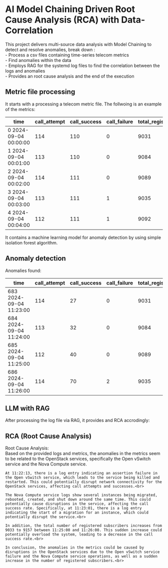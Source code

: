 
# AI Model Chaining Driven Root Cause Analysis (RCA) with Data-Correlation <br>

This project delivers multi-source data analysis with Model Chaining to detect and resolve anomalies, break down :<br>
     - Process a csv files containing time-series telecom metrics<br>
     - Find anomalies within the data<br>
     - Employs RAG for the systemd log files to find the correlation between the logs and anomalies<br>
     - Provides an root cause analysis and the end of the execution<br>

## Metric file processing
It starts with a processing a telecom metric file. The follwoing is an example of the metrics:<br>

|time                | call_attempt | call_success | call_failure | total_registered_subs |  call_success_rate |
---------------------|--------------|--------------|--------------|-----------------------|--------------------|
0 2024-09-04 00:00:00|           114|           110|             0|                   9031|               96.40|
1 2024-09-04 00:01:00|           113|           110|             0|                   9084|               97.34|
2 2024-09-04 00:02:00|           114|           111|             0|                   9089|               97.36|
3 2024-09-04 00:03:00|           113|           111|             1|                   9035|               98.23|
4 2024-09-04 00:04:00|           112|           111|             1|                   9092|               99.10|


It contains a machine learning model for anomaly detection by using simple isolation forest algorithm.<br>


## Anomaly detection
Anomalies found:<br>

|time                  | call_attempt | call_success | call_failure | total_registered_subs |  call_success_rate |is_anomaly|
-----------------------|--------------|--------------|--------------|-----------------------|--------------------|----------|
683 2024-09-04 11:23:00|           114|            27|             0|                   9031|               23.49|        -1|
684 2024-09-04 11:24:00|           113|            32|             0|                   9084|               28.36|        -1|
685 2024-09-04 11:25:00|           112|            40|             0|                   9089|               35.73|        -1|
686 2024-09-04 11:26:00|           114|            70|             2|                   9035|               61.49|        -1|


## LLM with RAG
After processing the log file via RAG, it provides and RCA accrodingly:<br>


## RCA (Root Cause Analysis)
Root Cause Analysis:<br>
Based on the provided logs and metrics, the anomalies in the metrics seem to be related to the OpenStack services, specifically the Open vSwitch service and the Nova Compute service.<br>

```
At 11:22:13, there is a log entry indicating an assertion failure in the Open vSwitch service, which leads to the service being killed and restarted. This could potentially disrupt network connectivity for the OpenStack services, affecting call attempts and successes.<br>

The Nova Compute service logs show several instances being migrated, rebooted, created, and shut down around the same time. This could potentially cause disruptions in the service, affecting the call success rate. Specifically, at 11:23:01, there is a log entry indicating the start of a migration for an instance, which could potentially disrupt the service.<br>

In addition, the total number of registered subscribers increases from 9033 to 9157 between 11:25:00 and 11:26:00. This sudden increase could potentially overload the system, leading to a decrease in the call success rate.<br>

In conclusion, the anomalies in the metrics could be caused by disruptions in the OpenStack services due to the Open vSwitch service failure and the Nova Compute service operations, as well as a sudden increase in the number of registered subscribers.<br>
```



